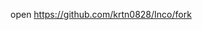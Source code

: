 open https://github.com/krtn0828/Inco/fork

<!---
2345-gift/2345-gift is a ✨ special ✨ repository because its `README.md` (this file) appears on your GitHub profile.
You can click the Preview link to take a look at your changes.
--->
